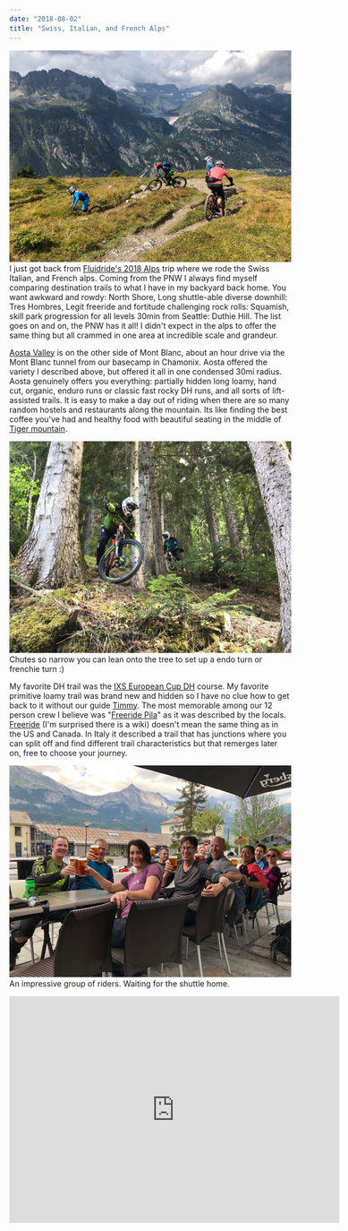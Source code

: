 ```yaml
---
date: "2018-08-02"
title: "Swiss, Italian, and French Alps"
---
```


![](image0.jpg)
I just got back from <a href="https://fluidride.com/alps-2018/">Fluidride's 2018 Alps</a> trip where we rode the Swiss Italian, and French alps. Coming from the PNW I always find myself comparing destination trails to what I have in my backyard back home. You want awkward and rowdy: North Shore, Long shuttle-able diverse downhill: Tres Hombres, Legit freeride and fortitude challenging rock rolls: Squamish, skill park progression for all levels 30min from Seattle: Duthie Hill. The list goes on and on, the PNW has it all! I didn't expect in the alps to offer the same thing but all crammed in one area at incredible scale and grandeur.


<a href="https://www.trailforks.com/region/aosta/?lat=45.702791&amp;lon=7.147980&amp;z=11&amp;m=trailforks">Aosta Valley</a> is on the other side of Mont Blanc, about an hour drive via the Mont Blanc tunnel from our basecamp in Chamonix. Aosta offered the variety I described above, but offered it all in one condensed 30mi radius. Aosta genuinely offers you everything: partially hidden long loamy, hand cut, organic, enduro runs or classic fast rocky DH runs, and all sorts of lift-assisted trails. It is easy to make a day out of riding when there are so many random hostels and restaurants along the mountain. Its like finding the best coffee you've had and healthy food with beautiful seating in the middle of <a href="https://www.trailforks.com/region/tiger-mountain/">Tiger mountain</a>.

![](image1.jpg)
Chutes so narrow you can lean onto the tree to set up a endo turn or frenchie turn :)

My favorite DH trail was the <a href="http://www.trailforks.com/trails/ixs-european-cup">IXS European Cup DH</a> course. My favorite primitive loamy trail was brand new and hidden so I have no clue how to get back to it without our guide <a href="https://www.instagram.com/timmywi/">Timmy</a>. The most memorable among our 12 person crew I believe was "<a href="https://pila.it/en/freeride-pila-aosta/">Freeride Pila</a>" as it was described by the locals. <a href="https://en.wikipedia.org/wiki/Freeride">Freeride</a>&nbsp;(I'm surprised there is a wiki) doesn't mean the same thing as in the US and Canada. In Italy it described a trail that has junctions where you can split off and find different trail characteristics but that remerges later on, free to choose your journey.

![](image2.jpg)
An impressive group of riders. Waiting for the shuttle home.

<center><iframe src="https://www.strava.com/activities/1787570048/embed/418557b857b88e136b4a0047ca5fa3aea946a5c6" width="590" height="405" frameborder="0" scrolling="no"><span data-mce-type="bookmark" style="display: inline-block; width: 0px; overflow: hidden; line-height: 0;" class="mce_SELRES_start">﻿</span><span data-mce-type="bookmark" style="display: inline-block; width: 0px; overflow: hidden; line-height: 0;" class="mce_SELRES_start">﻿</span></iframe></center>
